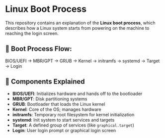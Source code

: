 # Linux Boot Process

This repository contains an explanation of the **Linux boot process**, which describes how a Linux system starts from powering on the machine to reaching the login screen.

## 🔄 Boot Process Flow:

BIOS/UEFI → MBR/GPT → GRUB → Kernel → initramfs → systemd → Target → Login

## 📌 Components Explained

- **BIOS/UEFI**: Initializes hardware and hands off to the bootloader
- **MBR/GPT**: Disk partitioning systems
- **GRUB**: Bootloader that loads the Linux kernel
- **Kernel**: Core of the OS; manages hardware
- **initramfs**: Temporary root filesystem for kernel initialization
- **systemd**: Init system to start services and targets
- **Target**: A defined group of services (like `graphical.target`)
- **Login**: User login prompt or graphical login screen
